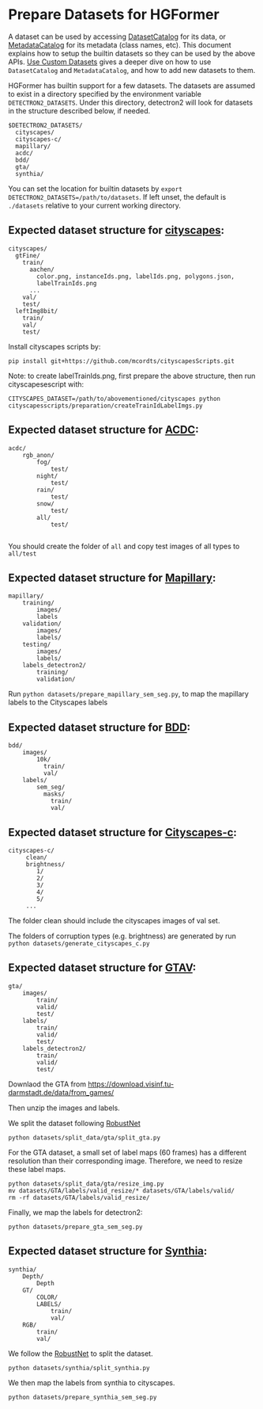 # Prepare Datasets for HGFormer

A dataset can be used by accessing [DatasetCatalog](https://detectron2.readthedocs.io/modules/data.html#detectron2.data.DatasetCatalog)
for its data, or [MetadataCatalog](https://detectron2.readthedocs.io/modules/data.html#detectron2.data.MetadataCatalog) for its metadata (class names, etc).
This document explains how to setup the builtin datasets so they can be used by the above APIs.
[Use Custom Datasets](https://detectron2.readthedocs.io/tutorials/datasets.html) gives a deeper dive on how to use `DatasetCatalog` and `MetadataCatalog`,
and how to add new datasets to them.

HGFormer has builtin support for a few datasets.
The datasets are assumed to exist in a directory specified by the environment variable
`DETECTRON2_DATASETS`.
Under this directory, detectron2 will look for datasets in the structure described below, if needed.
```
$DETECTRON2_DATASETS/
  cityscapes/
  cityscapes-c/
  mapillary/
  acdc/
  bdd/
  gta/
  synthia/
```

You can set the location for builtin datasets by `export DETECTRON2_DATASETS=/path/to/datasets`.
If left unset, the default is `./datasets` relative to your current working directory.


## Expected dataset structure for [cityscapes](https://www.cityscapes-dataset.com/downloads/):
```
cityscapes/
  gtFine/
    train/
      aachen/
        color.png, instanceIds.png, labelIds.png, polygons.json,
        labelTrainIds.png
      ...
    val/
    test/
  leftImg8bit/
    train/
    val/
    test/
```

Install cityscapes scripts by:
```
pip install git+https://github.com/mcordts/cityscapesScripts.git
```

Note: to create labelTrainIds.png, first prepare the above structure, then run cityscapesescript with:
```
CITYSCAPES_DATASET=/path/to/abovementioned/cityscapes python cityscapesscripts/preparation/createTrainIdLabelImgs.py
```

## Expected dataset structure for [ACDC](https://acdc.vision.ee.ethz.ch/download):
```
acdc/
    rgb_anon/
        fog/
            test/
        night/
            test/
        rain/
            test/
        snow/
            test/
        all/
            test/
    
```
You should create the folder of ```all``` and copy test images of all types to ```all/test```

## Expected dataset structure for [Mapillary](https://www.mapillary.com/dataset/vistas):
```
mapillary/
    training/
        images/
        labels
    validation/
        images/
        labels/
    testing/
        images/
        labels/
    labels_detectron2/
        training/
        validation/
```
Run `python datasets/prepare_mapillary_sem_seg.py`, to map the mapillary labels to the Cityscapes labels


## Expected dataset structure for [BDD](https://www.mapillary.com/dataset/vistas):
```
bdd/
    images/
        10k/
          train/
          val/
    labels/
        sem_seg/
          masks/
            train/
            val/
```


## Expected dataset structure for [Cityscapes-c]():

```
cityscapes-c/
     clean/
     brightness/
        1/
        2/
        3/
        4/
        5/
     ...
```

The folder clean should include the cityscapes images of val set.

The folders of corruption types (e.g. brightness) are generated by run `python datasets/generate_cityscapes_c.py`


## Expected dataset structure for [GTAV](https://download.visinf.tu-darmstadt.de/data/from_games/):
```
gta/
    images/
        train/
        valid/
        test/
    labels/
        train/
        valid/
        test/
    labels_detectron2/
        train/
        valid/
        test/
```
Downlaod the GTA from https://download.visinf.tu-darmstadt.de/data/from_games/

Then unzip the images and labels.

We split the dataset following [RobustNet](https://github.com/shachoi/RobustNet)
``` 
python datasets/split_data/gta/split_gta.py
```
For the GTA dataset, a small set of label maps (60 frames) has a different resolution than their corresponding image.
Therefore, we need to resize these label maps.
```
python datasets/split_data/gta/resize_img.py
mv datasets/GTA/labels/valid_resize/* datasets/GTA/labels/valid/
rm -rf datasets/GTA/labels/valid_resize/
```
Finally, we map the labels for detectron2:
```
python datasets/prepare_gta_sem_seg.py
```

## Expected dataset structure for [Synthia](https://synthia-dataset.net/downloads/):
```
synthia/
    Depth/
        Depth
    GT/
        COLOR/
        LABELS/
            train/
            val/
    RGB/
        train/
        val/
```
We follow the [RobustNet]() to split the dataset.
```
python datasets/synthia/split_synthia.py
```
We then map the labels from synthia to cityscapes.
```
python datasets/prepare_synthia_sem_seg.py
```

